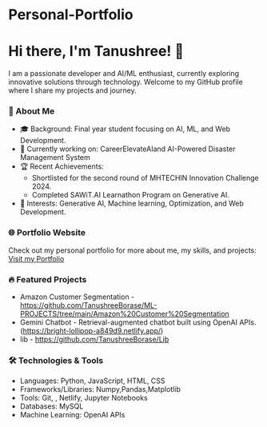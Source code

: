 # Personal-Portfolio

# Hi there, I'm Tanushree! 👋

I am a passionate developer and AI/ML enthusiast, currently exploring innovative solutions through technology. Welcome to my GitHub profile where I share my projects and journey.

### 🚀 About Me
- 🎓 Background: Final year student focusing on AI, ML, and Web Development.
- 💼 Currently working on: CareerElevateAIand AI-Powered Disaster Management System
- 🏆 Recent Achievements: 
  - Shortlisted for the second round of MHTECHIN Innovation Challenge 2024.
  - Completed SAWiT.AI Learnathon Program on Generative AI.
- 🎯 Interests: Generative AI, Machine learning, Optimization, and Web Development.

### 🌐 Portfolio Website
Check out my personal portfolio for more about me, my skills, and projects:
[Visit my Portfolio](creative-rolypoly-43d07b.netlify.app/)

### 🔥 Featured Projects
- Amazon Customer Segmentation - https://github.com/TanushreeBorase/ML-PROJECTS/tree/main/Amazon%20Customer%20Segmentation
- Gemini Chatbot - Retrieval-augmented chatbot built using OpenAI APIs.(https://bright-lollipop-a849d9.netlify.app/)
- lib - https://github.com/TanushreeBorase/Lib

### 🛠️ Technologies & Tools
- Languages: Python, JavaScript, HTML, CSS
- Frameworks/Libraries: Numpy,Pandas,Matplotlib
- Tools: Git, , Netlify, Jupyter Notebooks
- Databases: MySQL
- Machine Learning: OpenAI APIs
